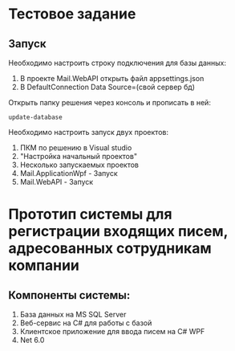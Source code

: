 # Тестовое задание
## Запуск
Необходимо настроить строку подключения для базы данных:
1. В проекте Mail.WebAPI открыть файл appsettings.json
2. В DefaultConnection Data Source=(свой сервер бд)

Открыть папку решения через консоль и прописать в ней: 
  ```
update-database
```
Необходимо настроить запуск двух проектов:
1. ПКМ по решению в Visual studio
2. "Настройка начальный проектов"
3. Несколько запускаемых проектов
4. Mail.ApplicationWpf - Запуск
5. Mail.WebAPI - Запуск
# Прототип системы для регистрации входящих писем, адресованных сотрудникам компании

## Компоненты системы:
1. База данных на MS SQL Server
2. Веб-сервис на C# для работы с базой
3. Клиентское приложение для ввода писем на С# WPF
4. Net 6.0
